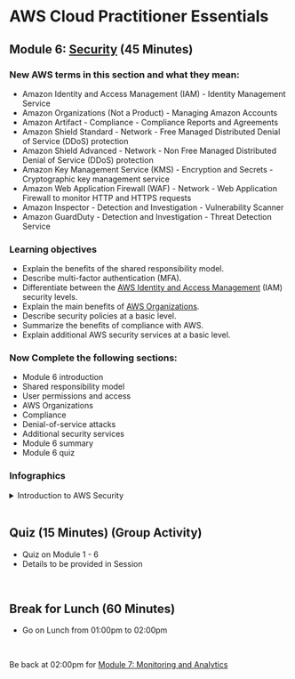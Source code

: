 # AWS Cloud Practitioner Essentials

## Module 6: [Security](https://www.mindmeister.com/map/2768000010) (45 Minutes)

### New AWS terms in this section and what they mean:
* Amazon Identity and Access Management (IAM) - Identity Management Service
* Amazon Organizations (Not a Product) - Managing Amazon Accounts
* Amazon Artifact - Compliance - Compliance Reports and Agreements
* Amazon Shield Standard - Network - Free Managed Distributed Denial of Service (DDoS) protection
* Amazon Shield Advanced - Network - Non Free Managed Distributed Denial of Service (DDoS) protection
* Amazon Key Management Service (KMS) - Encryption and Secrets - Cryptographic key management service
* Amazon Web Application Firewall (WAF) - Network - Web Application Firewall to monitor HTTP and HTTPS requests
* Amazon Inspector - Detection and Investigation - Vulnerability Scanner
* Amazon GuardDuty - Detection and Investigation - Threat Detection Service

### Learning objectives
* Explain the benefits of the shared responsibility model.
* Describe multi-factor authentication (MFA).
* Differentiate between the [AWS Identity and Access Management](https://aws.amazon.com/iam/) (IAM) security levels.
* Explain the main benefits of [AWS Organizations](https://aws.amazon.com/organizations/).
* Describe security policies at a basic level.
* Summarize the benefits of compliance with AWS.
* Explain additional AWS security services at a basic level.

### Now Complete the following sections:
* Module 6 introduction
* Shared responsibility model
* User permissions and access
* AWS Organizations
* Compliance
* Denial-of-service attacks
* Additional security services
* Module 6 summary
* Module 6 quiz

### Infographics 
<details class="faq box"><summary>Introduction to AWS Security</summary>
<p>

![image](https://user-images.githubusercontent.com/18049790/228769420-67566625-0e59-46d7-a85a-aaec5c63fe16.png)

</p>
</details>
<br>

## Quiz (15 Minutes) (Group Activity)
* Quiz on Module 1 - 6
* Details to be provided in Session
<br>

## Break for Lunch (60 Minutes)
* Go on Lunch from 01:00pm to 02:00pm
<br>

Be back at 02:00pm for [Module 7: Monitoring and Analytics](https://github.com/jamesbuckett/aws-cloud-practitioner-essentials/blob/main/05-fifth-time-block.md)